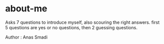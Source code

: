 # about-me

Asks 7 questions to introduce myself, also scouring the right answers. first 5 questions are yes or no questions, then 2 guessing questions.


Author : Anas Smadi
